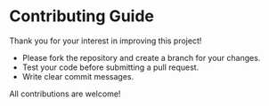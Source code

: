 # Contributing Guide

Thank you for your interest in improving this project!  
- Please fork the repository and create a branch for your changes.
- Test your code before submitting a pull request.
- Write clear commit messages.

All contributions are welcome!
